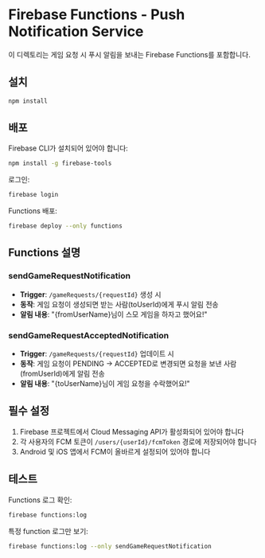 # Firebase Functions - Push Notification Service

이 디렉토리는 게임 요청 시 푸시 알림을 보내는 Firebase Functions를 포함합니다.

## 설치

```bash
npm install
```

## 배포

Firebase CLI가 설치되어 있어야 합니다:

```bash
npm install -g firebase-tools
```

로그인:

```bash
firebase login
```

Functions 배포:

```bash
firebase deploy --only functions
```

## Functions 설명

### sendGameRequestNotification

- **Trigger**: `/gameRequests/{requestId}` 생성 시
- **동작**: 게임 요청이 생성되면 받는 사람(toUserId)에게 푸시 알림 전송
- **알림 내용**: "{fromUserName}님이 스모 게임을 하자고 했어요!"

### sendGameRequestAcceptedNotification

- **Trigger**: `/gameRequests/{requestId}` 업데이트 시
- **동작**: 게임 요청이 PENDING -> ACCEPTED로 변경되면 요청을 보낸 사람(fromUserId)에게 알림 전송
- **알림 내용**: "{toUserName}님이 게임 요청을 수락했어요!"

## 필수 설정

1. Firebase 프로젝트에서 Cloud Messaging API가 활성화되어 있어야 합니다
2. 각 사용자의 FCM 토큰이 `/users/{userId}/fcmToken` 경로에 저장되어야 합니다
3. Android 및 iOS 앱에서 FCM이 올바르게 설정되어 있어야 합니다

## 테스트

Functions 로그 확인:

```bash
firebase functions:log
```

특정 function 로그만 보기:

```bash
firebase functions:log --only sendGameRequestNotification
```

